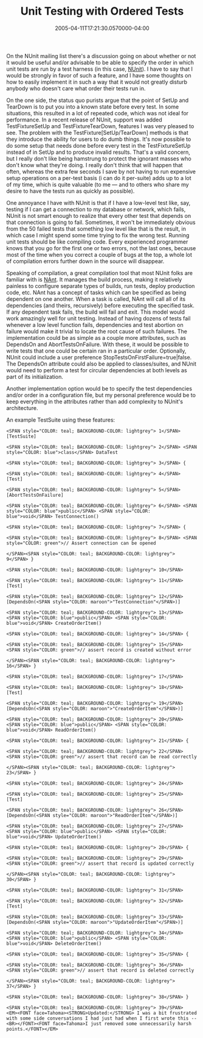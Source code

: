 ﻿---
title: Unit Testing with Ordered Tests
date: "2005-04-11T17:21:30.0570000-04:00"
description: On the NUnit mailing list there's a discussion going on about
featuredImage: img/1858-featured.png
---

On the NUnit mailing list there's a discussion going on about whether or not it would be useful and/or advisable to be able to specify the order in which unit tests are run by a test harness (in this case, [NUnit](http://www.nunit.org/)). I have to say that I would be strongly in favor of such a feature, and I have some thoughts on how to easily implement it in such a way that it would not greatly disturb anybody who doesn't care what order their tests run in.

On the one side, the status quo purists argue that the point of SetUp and TearDown is to put you into a known state before every test. In some situations, this resulted in a lot of repeated code, which was not ideal for performance. In a recent release of NUnit, support was added TestFixtureSetUp and TestFixtureTearDown, features I was very pleased to see. The problem with the TestFixture\[SetUp/TearDown] methods is that they introduce the ability for users to do dumb things. It's now possible to do some setup that needs done before every test in the TestFixtureSetUp instead of in SetUp and to produce invalid results. That's a valid concern, but I really don't like being hamstrung to protect the ignorant masses who don't know what they're doing. I really don't think that will happen that often, whereas the extra few seconds I save by not having to run expensive setup operations on a per-test basis (i can do it per-suite) adds up to a lot of my time, which is quite valuable (to me — and to others who share my desire to have the tests run as quickly as possible).

One annoyance I have with NUnit is that if I have a low-level test like, say, testing if I can get a connection to my database or network, which fails, NUnit is not smart enough to realize that every other test that depends on that connection is going to fail. Sometimes, it won't be immediately obvious from the 50 failed tests that something low level like that is the result, in which case I might spend some time trying to fix the wrong test. Running unit tests should be like compiling code. Every experienced programmer knows that you go for the first one or two errors, not the last ones, because most of the time when you correct a couple of bugs at the top, a whole lot of compilation errors further down in the source will disappear.

Speaking of compilation, a great compilation tool that most NUnit folks are familiar with is [NAnt](http://nant.sourceforge.net/). It manages the build process, making it relatively painless to configure separate types of builds, run tests, deploy production code, etc. NAnt has a concept of tasks which can be specified as being dependent on one another. When a task is called, NAnt will call all of its dependencies (and theirs, recursively) before executing the specified task. If any dependent task fails, the build will fail and exit. This model would work amazingly well for unit testing. Instead of having dozens of tests fail whenever a low level function fails, dependencies and test abortion on failure would make it trivial to locate the root cause of such failures. The implementation could be as simple as a couple more attributes, such as DependsOn and AbortTestsOnFailure. With these, it would be possible to write tests that one could be certain ran in a particular order. Optionally, NUnit could include a user preference StopTestsOnFirstFailure=true|false. The DependsOn attribute could also be applied to classes/suites, and NUnit would need to perform a test for circular dependencies at both levels as part of its initialization.

Another implementation option would be to specify the test dependencies and/or order in a configuration file, but my personal preference would be to keep everything in the attributes rather than add complexity to NUnit's architecture.

An example TestSuite using these features:


```
<SPAN style="COLOR: teal; BACKGROUND-COLOR: lightgrey"> 1</SPAN> [TestSuite]

<SPAN style="COLOR: teal; BACKGROUND-COLOR: lightgrey"> 2</SPAN> <SPAN style="COLOR: blue">class</SPAN> DataTest

<SPAN style="COLOR: teal; BACKGROUND-COLOR: lightgrey"> 3</SPAN> {

<SPAN style="COLOR: teal; BACKGROUND-COLOR: lightgrey"> 4</SPAN> [Test]

<SPAN style="COLOR: teal; BACKGROUND-COLOR: lightgrey"> 5</SPAN> [AbortTestsOnFailure]

<SPAN style="COLOR: teal; BACKGROUND-COLOR: lightgrey"> 6</SPAN> <SPAN style="COLOR: blue">public</SPAN> <SPAN style="COLOR: blue">void</SPAN> TestConnection()

<SPAN style="COLOR: teal; BACKGROUND-COLOR: lightgrey"> 7</SPAN> {

<SPAN style="COLOR: teal; BACKGROUND-COLOR: lightgrey"> 8</SPAN> <SPAN style="COLOR: green">// Assert connection can be opened

</SPAN><SPAN style="COLOR: teal; BACKGROUND-COLOR: lightgrey"> 9</SPAN> }

<SPAN style="COLOR: teal; BACKGROUND-COLOR: lightgrey"> 10</SPAN>

<SPAN style="COLOR: teal; BACKGROUND-COLOR: lightgrey"> 11</SPAN> [Test]

<SPAN style="COLOR: teal; BACKGROUND-COLOR: lightgrey"> 12</SPAN> [DependsOn(<SPAN style="COLOR: maroon">"TestConnection"</SPAN>)]

<SPAN style="COLOR: teal; BACKGROUND-COLOR: lightgrey"> 13</SPAN> <SPAN style="COLOR: blue">public</SPAN> <SPAN style="COLOR: blue">void</SPAN> CreateOrderItem()

<SPAN style="COLOR: teal; BACKGROUND-COLOR: lightgrey"> 14</SPAN> {

<SPAN style="COLOR: teal; BACKGROUND-COLOR: lightgrey"> 15</SPAN> <SPAN style="COLOR: green">// assert record is created without error

</SPAN><SPAN style="COLOR: teal; BACKGROUND-COLOR: lightgrey"> 16</SPAN> }

<SPAN style="COLOR: teal; BACKGROUND-COLOR: lightgrey"> 17</SPAN>

<SPAN style="COLOR: teal; BACKGROUND-COLOR: lightgrey"> 18</SPAN> [Test]

<SPAN style="COLOR: teal; BACKGROUND-COLOR: lightgrey"> 19</SPAN> [DependsOn(<SPAN style="COLOR: maroon">"CreateOrderItem"</SPAN>)]

<SPAN style="COLOR: teal; BACKGROUND-COLOR: lightgrey"> 20</SPAN> <SPAN style="COLOR: blue">public</SPAN> <SPAN style="COLOR: blue">void</SPAN> ReadOrderItem()

<SPAN style="COLOR: teal; BACKGROUND-COLOR: lightgrey"> 21</SPAN> {

<SPAN style="COLOR: teal; BACKGROUND-COLOR: lightgrey"> 22</SPAN> <SPAN style="COLOR: green">// assert that record can be read correctly

</SPAN><SPAN style="COLOR: teal; BACKGROUND-COLOR: lightgrey"> 23</SPAN> }

<SPAN style="COLOR: teal; BACKGROUND-COLOR: lightgrey"> 24</SPAN>

<SPAN style="COLOR: teal; BACKGROUND-COLOR: lightgrey"> 25</SPAN> [Test]

<SPAN style="COLOR: teal; BACKGROUND-COLOR: lightgrey"> 26</SPAN> [DependsOn(<SPAN style="COLOR: maroon">"ReadOrderItem"</SPAN>)]

<SPAN style="COLOR: teal; BACKGROUND-COLOR: lightgrey"> 27</SPAN> <SPAN style="COLOR: blue">public</SPAN> <SPAN style="COLOR: blue">void</SPAN> UpdateOrderItem()

<SPAN style="COLOR: teal; BACKGROUND-COLOR: lightgrey"> 28</SPAN> {

<SPAN style="COLOR: teal; BACKGROUND-COLOR: lightgrey"> 29</SPAN> <SPAN style="COLOR: green">// assert that record is updated correctly

</SPAN><SPAN style="COLOR: teal; BACKGROUND-COLOR: lightgrey"> 30</SPAN> }

<SPAN style="COLOR: teal; BACKGROUND-COLOR: lightgrey"> 31</SPAN>

<SPAN style="COLOR: teal; BACKGROUND-COLOR: lightgrey"> 32</SPAN> [Test]

<SPAN style="COLOR: teal; BACKGROUND-COLOR: lightgrey"> 33</SPAN> [DependsOn(<SPAN style="COLOR: maroon">"UpdateOrderItem"</SPAN>)]

<SPAN style="COLOR: teal; BACKGROUND-COLOR: lightgrey"> 34</SPAN> <SPAN style="COLOR: blue">public</SPAN> <SPAN style="COLOR: blue">void</SPAN> DeleteOrderItem()

<SPAN style="COLOR: teal; BACKGROUND-COLOR: lightgrey"> 35</SPAN> {

<SPAN style="COLOR: teal; BACKGROUND-COLOR: lightgrey"> 36</SPAN> <SPAN style="COLOR: green">// assert that record is deleted correctly

</SPAN><SPAN style="COLOR: teal; BACKGROUND-COLOR: lightgrey"> 37</SPAN> }

<SPAN style="COLOR: teal; BACKGROUND-COLOR: lightgrey"> 38</SPAN> }

<SPAN style="COLOR: teal; BACKGROUND-COLOR: lightgrey"> 39</SPAN>
<EM><FONT face=Tahoma><STRONG>Updated:</STRONG> I was a bit frustrated with some side conversations I had just had when I first wrote this -- <BR></FONT><FONT face=Tahoma>I just removed some unnecessarily harsh points.</FONT></EM>
```


